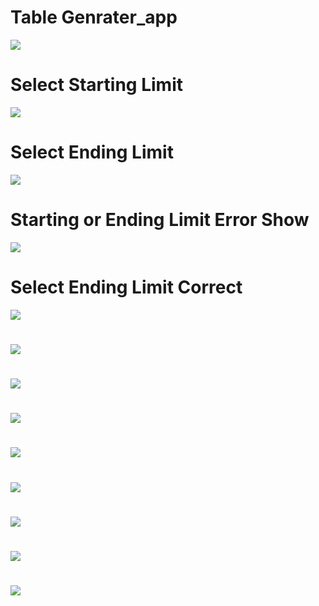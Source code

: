 # Table Genrater_app

<img src ="https://github.com/naeem92/MobileApplication/blob/main/table_app/ss/Table%20Limit.jpeg">

# Select Starting Limit

<img src ="https://github.com/naeem92/MobileApplication/blob/main/table_app/ss/Starting%20Limit.jpeg">

# Select Ending Limit

<img src ="https://github.com/naeem92/MobileApplication/blob/main/table_app/ss/Select%20Ending%20Limit.jpeg">

# Starting or Ending Limit Error Show

<img src ="https://github.com/naeem92/MobileApplication/blob/main/table_app/ss/Starting%20or%20Ending%20Limit.jpeg">

# Select Ending Limit Correct

<img src ="https://github.com/naeem92/MobileApplication/blob/main/table_app/ss/Ending%20Point%20Limit.jpeg">

#

<img src ="https://github.com/naeem92/MobileApplication/blob/main/table_app/ss/Table%20Limit.jpeg">

#

<img src ="https://github.com/naeem92/MobileApplication/blob/main/table_app/ss/Table%20Limit.jpeg">

#

<img src ="https://github.com/naeem92/MobileApplication/blob/main/table_app/ss/Table%20Limit.jpeg">

#

<img src ="https://github.com/naeem92/MobileApplication/blob/main/table_app/ss/Table%20Limit.jpeg">

#

<img src ="https://github.com/naeem92/MobileApplication/blob/main/table_app/ss/Table%20Limit.jpeg">

#

<img src ="https://github.com/naeem92/MobileApplication/blob/main/table_app/ss/Table%20Limit.jpeg">

#

<img src ="https://github.com/naeem92/MobileApplication/blob/main/table_app/ss/Table%20Limit.jpeg">

#

<img src ="https://github.com/naeem92/MobileApplication/blob/main/table_app/ss/Table%20Limit.jpeg">
